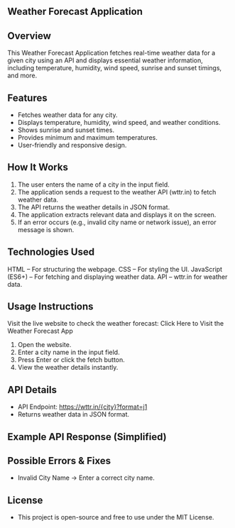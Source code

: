## Weather Forecast Application

## Overview
This Weather Forecast Application fetches real-time weather data for a given city using an API and displays essential weather information, including temperature, humidity, wind speed, sunrise and sunset timings, and more.

## Features
- Fetches weather data for any city.
- Displays temperature, humidity, wind speed, and weather conditions.
- Shows sunrise and sunset times.
- Provides minimum and maximum temperatures.
- User-friendly and responsive design.

## How It Works
1) The user enters the name of a city in the input field.
2) The application sends a request to the weather API (wttr.in) to fetch weather data.
3) The API returns the weather details in JSON format.
4) The application extracts relevant data and displays it on the screen.
5) If an error occurs (e.g., invalid city name or network issue), an error message is shown.

## Technologies Used
HTML – For structuring the webpage.
CSS – For styling the UI.
JavaScript (ES6+) – For fetching and displaying weather data.
API – wttr.in for weather data.

## Usage Instructions
Visit the live website to check the weather forecast: Click Here to Visit the Weather Forecast App
1) Open the website.
2) Enter a city name in the input field.
3) Press Enter or click the fetch button.
4) View the weather details instantly.

## API Details

- API Endpoint: https://wttr.in/{city}?format=j1
- Returns weather data in JSON format.

## Example API Response (Simplified)

<!-- {
  "current_condition": [{
    "temp_C": "25",
    "humidity": "60",
    "windspeedKmph": "15",
    "weatherDesc": [{"value": "Partly Cloudy"}]
  }],
  "nearest_area": [{
    "areaName": [{"value": "New York"}],
    "country": [{"value": "USA"}]
  }],
  "weather": [{
    "mintempC": "20",
    "maxtempC": "28",
    "astronomy": [{
      "sunrise": "06:30 AM",
      "sunset": "07:45 PM"
    }]
  }]
} -->

## Possible Errors & Fixes
- Invalid City Name → Enter a correct city name.

## License
- This project is open-source and free to use under the MIT License.

